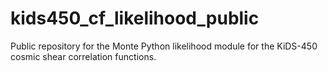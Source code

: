 # kids450_cf_likelihood_public
Public repository for the Monte Python likelihood module for the KiDS-450 cosmic shear correlation functions.
